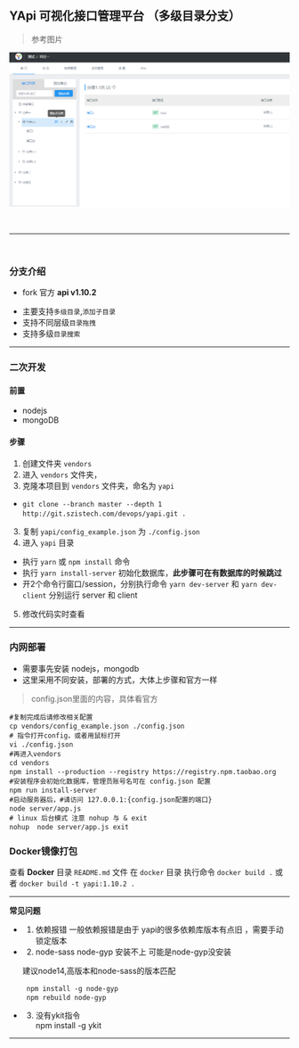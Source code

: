 ## YApi  可视化接口管理平台 （多级目录分支）

> 参考图片 

  ![img](./yapi_menu.png)

<br/>

---

<br/>

### 分支介绍 
  * fork 官方 **api v1.10.2**
  - 主要支持`多级目录`,`添加子目录`
  - 支持不同层级`目录拖拽`
  - 支持多级`目录搜索`

---
### 二次开发
#### 前置
- nodejs
- mongoDB

#### 步骤
1. 创建文件夹 `vendors`
2. 进入 `vendors` 文件夹，
3. 克隆本项目到 `vendors` 文件夹，命名为 `yapi`
  * `git clone --branch master --depth 1 http://git.szistech.com/devops/yapi.git .`
3. 复制 `yapi/config_example.json` 为 `./config.json`
4. 进入 `yapi` 目录
  * 执行 `yarn` 或 `npm install` 命令
  * 执行 `yarn install-server` 初始化数据库，**此步骤可在有数据库的时候跳过**
  * 开2个命令行窗口/session，分别执行命令 `yarn dev-server` 和 `yarn dev-client` 分别运行 server 和 client
5. 修改代码实时查看

---
### 内网部署
  - 需要事先安装 nodejs，mongodb  
  - 这里采用不同安装，部署的方式，大体上步骤和官方一样 

> config.json里面的内容，具体看官方

```shell
#复制完成后请修改相关配置
cp vendors/config_example.json ./config.json 
# 指令打开config，或者用鼠标打开
vi ./config.json 
#再进入vendors
cd vendors
npm install --production --registry https://registry.npm.taobao.org
#安装程序会初始化数据库，管理员账号名可在 config.json 配置
npm run install-server 
#启动服务器后，#请访问 127.0.0.1:{config.json配置的端口}
node server/app.js 
# linux 后台模式 注意 nohup 与 & exit
nohup  node server/app.js exit    
  ``` 
### Docker镜像打包
查看 **Docker** 目录 `README.md` 文件
在 `docker` 目录 执行命令 `docker build .` 或者 `docker build -t yapi:1.10.2 .`

---
 **常见问题**

 - 1. 依赖报错
 一般依赖报错是由于 yapi的很多依赖库版本有点旧 ，需要手动锁定版本

 - 2. node-sass node-gyp  安装不上 
   可能是node-gyp没安装  

   建议node14,高版本和node-sass的版本匹配
   ```shell
    npm install -g node-gyp
    npm rebuild node-gyp
   ```
 
 - 3. 没有ykit指令    
   npm install -g ykit

---
